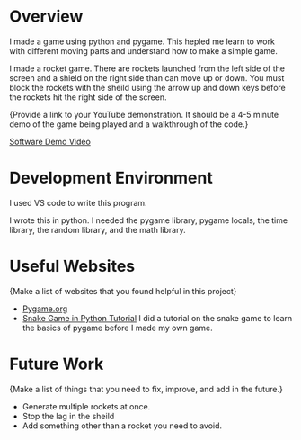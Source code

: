 # Overview

I made a game using python and pygame. This hepled me learn to work with different moving parts
and understand how to make a simple game.

I made a rocket game. There are rockets launched from the left side of the screen and a shield on the right side than can move up or down. You must block the rockets with the sheild using the arrow up and down keys before the rockets hit the right side of the screen.


{Provide a link to your YouTube demonstration.  It should be a 4-5 minute demo of the game being played and a walkthrough of the code.}

[Software Demo Video](http://youtube.link.goes.here)

# Development Environment

I used VS code to write this program.

I wrote this in python. I needed the pygame library, pygame locals, the time library, the random library, and the math library.

# Useful Websites

{Make a list of websites that you found helpful in this project}
* [Pygame.org](https://www.pygame.org/news)
* [Snake Game in Python Tutorial](https://www.youtube.com/watch?v=8dfePlONtls)
I did a tutorial on the snake game to learn the basics of pygame before I made my own game.

# Future Work

{Make a list of things that you need to fix, improve, and add in the future.}
* Generate multiple rockets at once.
* Stop the lag in the sheild
* Add something other than a rocket you need to avoid.